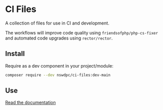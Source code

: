 #  CI Files

A collection of files for use in CI and development.

The workflows will improve code quality using `friendsofphp/php-cs-fixer` and automated code upgrades using `rector/rector`.

## Install

Require as a dev component in your project/module:

```sh
composer require --dev nswdpc/ci-files:dev-main
```

## Use

[Read the documentation](./docs/en/001_index.md)
